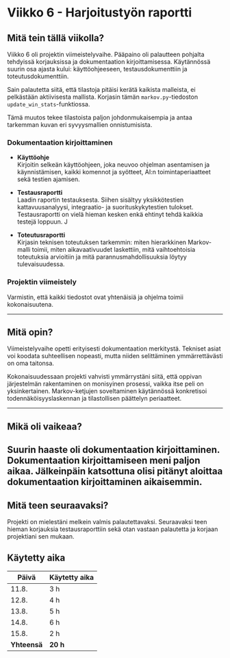 # Viikko 6 - Harjoitustyön raportti

## Mitä tein tällä viikolla?

Viikko 6 oli projektin viimeistelyvaihe. Pääpaino oli palautteen pohjalta tehdyissä korjauksissa ja dokumentaation kirjoittamisessa. Käytännössä suurin osa ajasta kului: käyttöohjeeseen, testausdokumenttiin ja toteutusdokumenttiin.


Sain palautetta siitä, että tilastoja pitäisi kerätä kaikista malleista, ei pelkästään aktiivisesta mallista. Korjasin tämän `markov.py`-tiedoston `update_win_stats`-funktiossa. 

Tämä muutos tekee tilastoista paljon johdonmukaisempia ja antaa tarkemman kuvan eri syvyysmallien onnistumisista.

### Dokumentaation kirjoittaminen

- **Käyttöohje**  
  Kirjoitin selkeän käyttöohjeen, joka neuvoo ohjelman asentamisen ja käynnistämisen, kaikki komennot ja syötteet, AI:n toimintaperiaatteet sekä testien ajamisen.

- **Testausraportti**  
  Laadin raportin testauksesta. Siihen sisältyy yksikkötestien kattavuusanalyysi, integraatio- ja suorituskykytestien tulokset. Testausraportti on vielä hieman kesken enkä ehtinyt tehdä kaikkia testejä loppuun. J

- **Toteutusraportti**  
  Kirjasin teknisen toteutuksen tarkemmin: miten hierarkkinen Markov-malli toimii, miten aikavaativuudet laskettiin, mitä vaihtoehtoisia toteutuksia arvioitiin ja mitä parannusmahdollisuuksia löytyy tulevaisuudessa.

### Projektin viimeistely

Varmistin, että kaikki tiedostot ovat yhtenäisiä ja ohjelma toimii kokonaisuutena.

---

## Mitä opin?

Viimeistelyvaihe opetti erityisesti dokumentaation merkitystä. Tekniset asiat voi koodata suhteellisen nopeasti, mutta niiden selittäminen ymmärrettävästi on oma taitonsa. 

Kokonaisuudessaan projekti vahvisti ymmärrystäni siitä, että oppivan järjestelmän rakentaminen on monisyinen prosessi, vaikka itse peli on yksinkertainen. Markov-ketjujen soveltaminen käytännössä konkretisoi todennäköisyyslaskennan ja tilastollisen päättelyn periaatteet.

---

## Mikä oli vaikeaa?

Suurin haaste oli dokumentaation kirjoittaminen. Dokumentaation kirjoittamiseen meni paljon aikaa. Jälkeinpäin katsottuna olisi pitänyt aloittaa dokumentaation kirjoittaminen aikaisemmin.
---

## Mitä teen seuraavaksi?

Projekti on mielestäni melkein valmis palautettavaksi. Seuraavaksi teen hieman korjauksia testausraporttiin sekä otan vastaan palautetta ja korjaan projektiani sen mukaan.

## Käytetty aika

| Päivä | Käytetty aika |
|-------|---------------|
| 11.8. | 3 h |
| 12.8. | 4 h |
| 13.8. | 5 h |
| 14.8. | 6 h |
| 15.8. | 2 h |
| **Yhteensä** | **20 h** |

